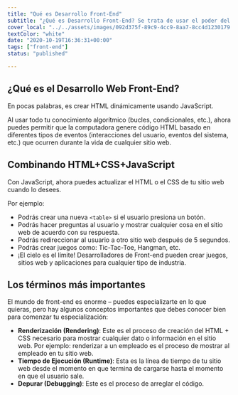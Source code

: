 ```yaml
---
title: "Qué es Desarrollo Front-End"
subtitle: "¿Qué es Desarrollo Front-End? Se trata de usar el poder del código para generar HTML y CSS dinámicamente. Deja la computadora programando mientras duermes."
cover_local: "../../assets/images/092d375f-89c9-4cc9-8aa7-8cc4d1230179.jpeg"
textColor: "white"
date: "2020-10-19T16:36:31+00:00"
tags: ["front-end"]
status: "published"

---
```


## ¿Qué es el Desarrollo Web Front-End?

En pocas palabras, es crear HTML dinámicamente usando JavaScript.

Al usar todo tu conocimiento algorítmico (bucles, condicionales, etc.), ahora puedes permitir que la computadora genere código HTML basado en diferentes tipos de eventos (interacciones del usuario, eventos del sistema, etc.) que ocurren durante la vida de cualquier sitio web.

## Combinando HTML+CSS+JavaScript

Con JavaScript, ahora puedes actualizar el HTML o el CSS de tu sitio web cuando lo desees.

Por ejemplo:

+ Podrás crear una nueva `<table>` si el usuario presiona un botón.
+ Podrás hacer preguntas al usuario y mostrar cualquier cosa en el sitio web de acuerdo con su respuesta.
+ Podrás redireccionar al usuario a otro sitio web después de 5 segundos.
+ Podrás crear juegos como: Tic-Tac-Toe, Hangman, etc.
+ ¡El cielo es el límite! Desarrolladores de Front-end pueden crear juegos, sitios web y aplicaciones para cualquier tipo de industria.

## Los términos más importantes

El mundo de front-end es enorme – puedes especializarte en lo que quieras, pero hay algunos conceptos importantes que debes conocer bien para comenzar tu especialización:

+ **Renderización (Rendering)**: Este es el proceso de creación del HTML + CSS necesario para mostrar cualquier dato o información en el sitio web.  Por ejemplo: renderizar a un empleado es el proceso de mostrar al empleado en tu sitio web.
+ **Tiempo de Ejecución (Runtime)**: Esta es la línea de tiempo de tu sitio web desde el momento en que termina de cargarse hasta el momento en que el usuario sale.
+ **Depurar (Debugging)**: Este es el proceso de arreglar el código.
  
  




